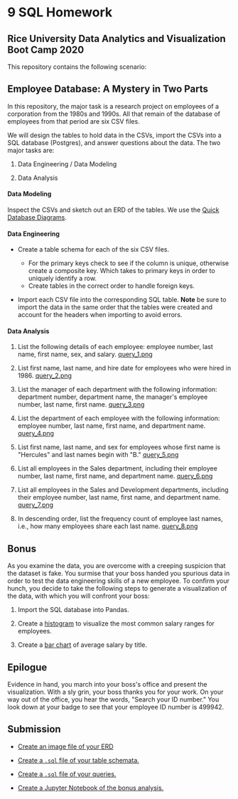 # 9 SQL Homework


## Rice University Data Analytics and Visualization Boot Camp 2020


This repository contains the following scenario:

## Employee Database: A Mystery in Two Parts

In this repository, the major task is a research project on employees of a corporation from the 1980s and 1990s. All that remain of the database of employees from that period are six CSV files.

We will design the tables to hold data in the CSVs, import the CSVs into a SQL database (Postgres), and answer questions about the data. The two major tasks are:

1. Data Engineering / Data Modeling

3. Data Analysis

#### Data Modeling

Inspect the CSVs and sketch out an ERD of the tables. We use the [Quick Database Diagrams](https://app.quickdatabasediagrams.com/#/).

#### Data Engineering

* Create a table schema for each of the six CSV files.

  * For the primary keys check to see if the column is unique, otherwise create a composite key. Which takes to primary keys in order to uniquely identify a row.
  * Create tables in the correct order to handle foreign keys.

* Import each CSV file into the corresponding SQL table. **Note** be sure to import the data in the same order that the tables were created and account for the headers when importing to avoid errors.

#### Data Analysis

1. List the following details of each employee: employee number, last name, first name, sex, and salary. [query_1.png](EmployeeSQL/query_1.png)

2. List first name, last name, and hire date for employees who were hired in 1986. [query_2.png](EmployeeSQL/query_2.png)

3. List the manager of each department with the following information: department number, department name, the manager's employee number, last name, first name. [query_3.png](EmployeeSQL/query_3.png)

4. List the department of each employee with the following information: employee number, last name, first name, and department name. [query_4.png](EmployeeSQL/query_4.png)

5. List first name, last name, and sex for employees whose first name is "Hercules" and last names begin with "B." [query_5.png](EmployeeSQL/query_5.png)

6. List all employees in the Sales department, including their employee number, last name, first name, and department name. [query_6.png](EmployeeSQL/query_6.png)

7. List all employees in the Sales and Development departments, including their employee number, last name, first name, and department name. [query_7.png](EmployeeSQL/query_7.png)

8. In descending order, list the frequency count of employee last names, i.e., how many employees share each last name. [query_8.png](EmployeeSQL/query_8.png)

## Bonus

As you examine the data, you are overcome with a creeping suspicion that the dataset is fake. You surmise that your boss handed you spurious data in order to test the data engineering skills of a new employee. To confirm your hunch, you decide to take the following steps to generate a visualization of the data, with which you will confront your boss:

1. Import the SQL database into Pandas.

2. Create a [histogram](EmployeeSQL/Salary_Distribution.png) to visualize the most common salary ranges for employees.

3. Create a [bar chart](EmployeeSQL/Average_Salary_Title.png) of average salary by title.

## Epilogue

Evidence in hand, you march into your boss's office and present the visualization. With a sly grin, your boss thanks you for your work. On your way out of the office, you hear the words, "Search your ID number." You look down at your badge to see that your employee ID number is 499942.

## Submission

* [Create an image file of your ERD](EmployeeSQL/ERD.png)

* [Create a `.sql` file of your table schemata.](EmployeeSQL/schema.sql)

* [Create a `.sql` file of your queries.](EmployeeSQL/query.sql)

* [Create a Jupyter Notebook of the bonus analysis.](EmployeeSQL/SQL_Bonus.ipynb)